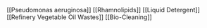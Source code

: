 [[Pseudomonas aeruginosa]]
[[Rhamnolipids]]
[[Liquid Detergent]]
[[Refinery Vegetable Oil Wastes]]
[[Bio-Cleaning]]
